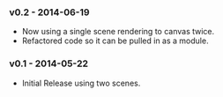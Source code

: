 ### v0.2 - 2014-06-19

* Now using a single scene rendering to canvas twice.
* Refactored code so it can be pulled in as a module.

### v0.1 - 2014-05-22

* Initial Release using two scenes.
